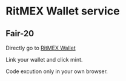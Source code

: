 # RitMEX Wallet service

## Fair-20

Directly go to [RitMEX Wallet](https://wallet.ritmex.one/tools/fair20)

Link your wallet and click mint.

Code excution only in your own browser.
